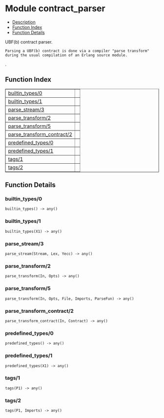 

# Module contract_parser #
* [Description](#description)
* [Function Index](#index)
* [Function Details](#functions)


<p>UBF(b) contract parser.</p>


<pre><code>Parsing a UBF(b) contract is done via a compiler "parse transform"
during the usual compilation of an Erlang source module.</code></pre>
.

<a name="index"></a>

## Function Index ##


<table width="100%" border="1" cellspacing="0" cellpadding="2" summary="function index"><tr><td valign="top"><a href="#builtin_types-0">builtin_types/0</a></td><td></td></tr><tr><td valign="top"><a href="#builtin_types-1">builtin_types/1</a></td><td></td></tr><tr><td valign="top"><a href="#parse_stream-3">parse_stream/3</a></td><td></td></tr><tr><td valign="top"><a href="#parse_transform-2">parse_transform/2</a></td><td></td></tr><tr><td valign="top"><a href="#parse_transform-5">parse_transform/5</a></td><td></td></tr><tr><td valign="top"><a href="#parse_transform_contract-2">parse_transform_contract/2</a></td><td></td></tr><tr><td valign="top"><a href="#predefined_types-0">predefined_types/0</a></td><td></td></tr><tr><td valign="top"><a href="#predefined_types-1">predefined_types/1</a></td><td></td></tr><tr><td valign="top"><a href="#tags-1">tags/1</a></td><td></td></tr><tr><td valign="top"><a href="#tags-2">tags/2</a></td><td></td></tr></table>


<a name="functions"></a>

## Function Details ##

<a name="builtin_types-0"></a>

### builtin_types/0 ###

`builtin_types() -> any()`


<a name="builtin_types-1"></a>

### builtin_types/1 ###

`builtin_types(X1) -> any()`


<a name="parse_stream-3"></a>

### parse_stream/3 ###

`parse_stream(Stream, Lex, Yecc) -> any()`


<a name="parse_transform-2"></a>

### parse_transform/2 ###

`parse_transform(In, Opts) -> any()`


<a name="parse_transform-5"></a>

### parse_transform/5 ###

`parse_transform(In, Opts, File, Imports, ParseFun) -> any()`


<a name="parse_transform_contract-2"></a>

### parse_transform_contract/2 ###

`parse_transform_contract(In, Contract) -> any()`


<a name="predefined_types-0"></a>

### predefined_types/0 ###

`predefined_types() -> any()`


<a name="predefined_types-1"></a>

### predefined_types/1 ###

`predefined_types(X1) -> any()`


<a name="tags-1"></a>

### tags/1 ###

`tags(P1) -> any()`


<a name="tags-2"></a>

### tags/2 ###

`tags(P1, Imports) -> any()`



